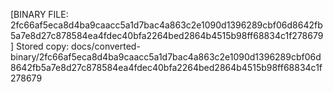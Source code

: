 [BINARY FILE: 2fc66af5eca8d4ba9caacc5a1d7bac4a863c2e1090d1396289cbf06d8642fb5a7e8d27c878584ea4fdec40bfa2264bed2864b4515b98ff68834c1f278679]
Stored copy: docs/converted-binary/2fc66af5eca8d4ba9caacc5a1d7bac4a863c2e1090d1396289cbf06d8642fb5a7e8d27c878584ea4fdec40bfa2264bed2864b4515b98ff68834c1f278679
